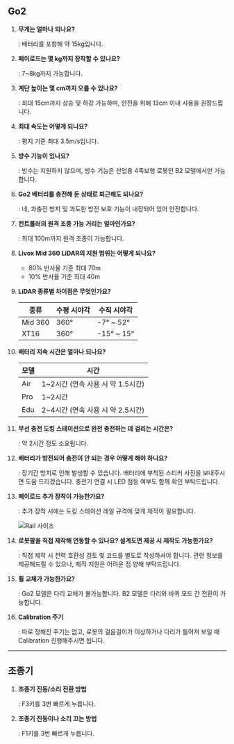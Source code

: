 ## Go2
1. **무게는 얼마나 되나요?**  
    
    : 배터리를 포함해 약 15kg입니다.

2. **페이로드는 몇 kg까지 장착할 수 있나요?**  

    : 7~8kg까지 가능합니다.

3. **계단 높이는 몇 cm까지 오를 수 있나요?**  

    : 최대 15cm까지 상승 및 하강 가능하며, 안전을 위해 13cm 이내 사용을 권장드립니다.

4. **최대 속도는 어떻게 되나요?**  

    : 평지 기준 최대 3.5m/s입니다.

5. **방수 기능이 있나요?**  
    
    : 방수는 지원하지 않으며, 방수 기능은 산업용 4족보행 로봇인 B2 모델에서만 가능합니다.

6. **Go2 배터리를 충전해 둔 상태로 퇴근해도 되나요?**  

    : 네, 과충전 방지 및 과도한 방전 보호 기능이 내장되어 있어 안전합니다.

7. **컨트롤러의 원격 조종 가능 거리는 얼마인가요?**    

    : 최대 100m까지 원격 조종이 가능합니다.  

8. **Livox Mid 360 LiDAR의 지원 범위는 어떻게 되나요?**  
    - 80% 반사율 기준 최대 70m  
    - 10% 반사율 기준 최대 40m  

9. **LiDAR 종류별 차이점은 무엇인가요?**  

    | 종류 | 수평 시야각 | 수직 시야각 |  
    |------|----------|----------|  
    | Mid 360 |	360° | -7° ~ 52° |  
    | XT16 | 360° | -15° ~ 15° |  

10. **배터리 지속 시간은 얼마나 되나요?**  

    | 모델 | 시간 |  
    |------|-----------------|  
    | Air | 1~2시간 (연속 사용 시 약 1.5시간) |  
    | Pro | 1~2시간 |  
    | Edu | 2~4시간 (연속 사용 시 약 2.5시간) |  

11. **무선 충전 도킹 스테이션으로 완전 충전하는 데 걸리는 시간은?**  

    : 약 2시간 정도 소요됩니다.

12. **배터리가 방전되어 충전이 안 되는 경우 어떻게 해야 하나요?**  

    : 장기간 방치로 인해 발생할 수 있습니다. 배터리에 부착된 스티커 사진을 보내주시면 도움 드리겠습니다. 충전기 연결 시 LED 점등 여부도 함께 확인 부탁드립니다.

13. **페이로드 추가 장착이 가능한가요?**  

    : 추가 장착 시에는 도킹 스테이션 레일 규격에 맞게 제작이 필요합니다.
    
    ![Rail 사이즈](/YMO-support/images/go2_hardware/rail_size.png)

14. **로봇팔을 직접 제작해 연동할 수 있나요? 설계도면 제공 시 제작도 가능한가요?**  
    
    : 직접 제작 시 전력 호환성 검토 및 코드를 별도로 작성하셔야 합니다. 관련 정보를 제공해드릴 수 있으나, 제작 지원은 어려운 점 양해 부탁드립니다.

15. **휠 교체가 가능한가요?**
    
    : Go2 모델은 다리 교체가 불가능합니다. B2 모델은 다리와 바퀴 모드 간 전환이 가능합니다.

16. **Calibration 주기**

    : 따로 정해진 주기는 없고, 로봇의 걸음걸이가 이상하거나 다리가 틀어져 보일 때 Calibration 진행해주시면 됩니다. 

---

## 조종기
1. **조종기 진동/소리 전환 방법**
    
    : F3키를 3번 빠르게 누릅니다.

2. **조종기 진동이나 소리 끄는 방법**

    : F1키를 3번 빠르게 누릅니다.